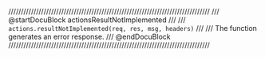 ////////////////////////////////////////////////////////////////////////////////
/// @startDocuBlock actionsResultNotImplemented
///
/// `actions.resultNotImplemented(req, res, msg, headers)`
///
/// The function generates an error response.
/// @endDocuBlock
////////////////////////////////////////////////////////////////////////////////